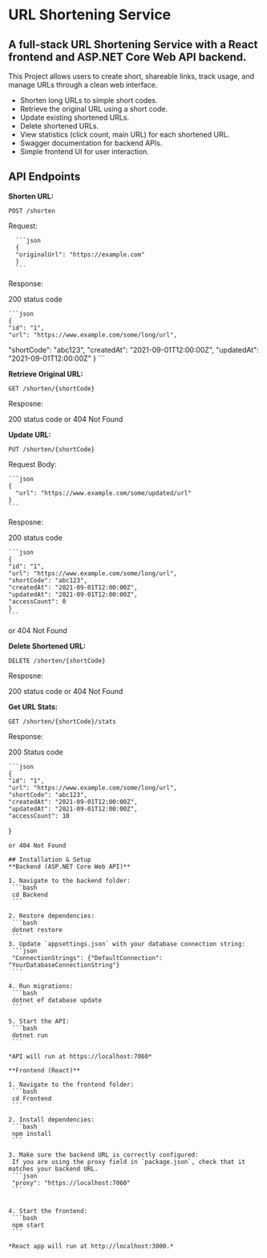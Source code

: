 # URL Shortening Service

## A full-stack URL Shortening Service with a React frontend and ASP.NET Core Web API backend. 

This Project allows users to create short, shareable links, track usage, and manage URLs through a clean web interface.
* Shorten long URLs to simple short codes.
* Retrieve the original URL using a short code.
* Update existing shortened URLs.
* Delete shortened URLs.
* View statistics (click count, main URL) for each shortened URL.
* Swagger documentation for backend APIs.
* Simple frontend UI for user interaction.

## API Endpoints

**Shorten URL:**

  ```POST /shorten```

  Request:

      ```json
      {
      "originalUrl": "https://example.com"
      }
      ```
  Response:

  200 status code
  
    ```json
    {
    "id": "1",
    "url": "https://www.example.com/some/long/url",
   "shortCode": "abc123",
   "createdAt": "2021-09-01T12:00:00Z",
   "updatedAt": "2021-09-01T12:00:00Z"
    }
    ```

**Retrieve Original URL:**

  ```GET /shorten/{shortCode}```

  Resposne:

  200 status code or 404 Not Found 

**Update URL:**

  ```PUT /shorten/{shortCode}```

  Request Body:

    ```json
    {
      "url": "https://www.example.com/some/updated/url"
    }
    ```
  Resposne:

  200 status code 

    ```json
    {
    "id": "1",
    "url": "https://www.example.com/some/long/url",
    "shortCode": "abc123",
    "createdAt": "2021-09-01T12:00:00Z",
    "updatedAt": "2021-09-01T12:00:00Z",
    "accessCount": 0
    } 
    ```
  or 404 Not Found 

**Delete Shortened URL:**

  ```DELETE /shorten/{shortCode}```

  Resposne:

  200 status code or 404 Not Found 

**Get URL Stats:**

  ```GET /shorten/{shortCode}/stats```  

  Response:

  200 Status code

    ```json
    {
    "id": "1",
    "url": "https://www.example.com/some/long/url",
    "shortCode": "abc123",
    "createdAt": "2021-09-01T12:00:00Z",
    "updatedAt": "2021-09-01T12:00:00Z",
    "accessCount": 10
   }
   ```
  or 404 Not Found

## Installation & Setup
**Backend (ASP.NET Core Web API)**

1. Navigate to the backend folder:
    ```bash 
    cd Backend
    ```

2. Restore dependencies:
    ```bash
    dotnet restore
    ```
3. Update `appsettings.json` with your database connection string:
    ```json
    "ConnectionStrings": {"DefaultConnection": "YourDatabaseConnectionString"}
    ```

4. Run migrations:
    ```bash
    dotnet ef database update
    ```

5. Start the API:
    ```bash
    dotnet run
    ```

*API will run at https://localhost:7060* 

**Frontend (React)**

1. Navigate to the frontend folder:
    ```bash
    cd Frontend
    ```

2. Install dependencies:
    ```bash
    npm install
    ```

3. Make sure the backend URL is correctly configured:
    If you are using the proxy field in `package.json`, check that it matches your backend URL.
    ```json
    "proxy": "https://localhost:7060"
    ```


4. Start the frontend:
    ```bash
    npm start
    ```

*React app will run at http://localhost:3000.*

